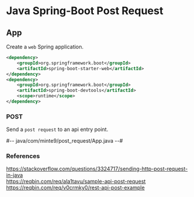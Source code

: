# Java Spring-Boot Post Request

## App

Create a `web` Spring application.

~~~xml
<dependency>
    <groupId>org.springframework.boot</groupId>
    <artifactId>spring-boot-starter-web</artifactId>
</dependency>
<dependency>
    <groupId>org.springframework.boot</groupId>
    <artifactId>spring-boot-devtools</artifactId>
    <scope>runtime</scope>
</dependency>
~~~

### POST

Send a `post request` to an api entry point.

#-- java/com/minte9/post_request/App.java --#


### References

https://stackoverflow.com/questions/3324717/sending-http-post-request-in-java  
https://reqbin.com/req/ala1tavu/sample-api-post-request  
https://reqbin.com/req/v0crmky0/rest-api-post-example  